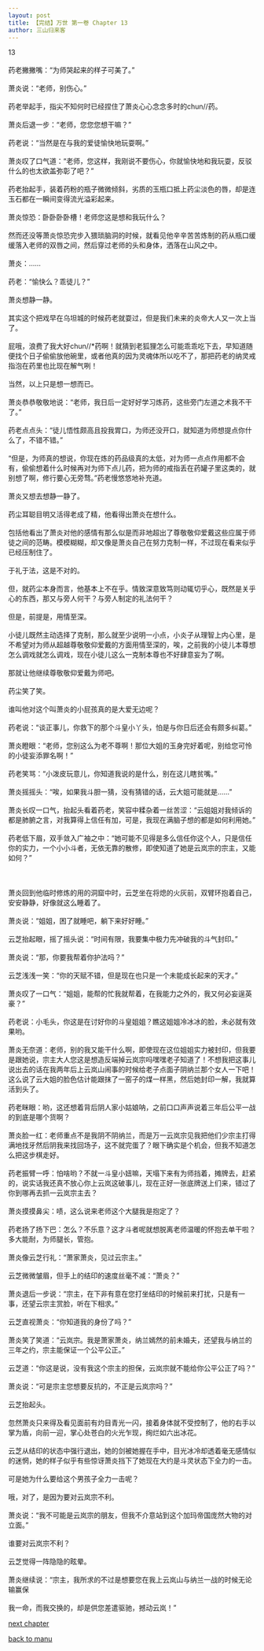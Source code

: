 ```yaml
---
layout: post
title: 【完结】万世 第一卷 Chapter 13
author: 三山归来客
---
```




13<br><br> 药老撇撇嘴：“为师哭起来的样子可美了。”<br><br> 萧炎说：“老师，别伤心。”<br><br> 药老举起手，指尖不知何时已经捏住了萧炎心心念念多时的chun//药。<br><br> 萧炎后退一步：“老师，您您您想干嘛？”<br><br> 药老说：“当然是在与我的爱徒愉快地玩耍啊。”<br><br> 萧炎叹了口气道：“老师，您这样，我刚说不要伤心，你就愉快地和我玩耍，反驳什么的也太欲盖弥彰了吧？”<br><br> 药老抬起手，装着药粉的瓶子微微倾斜，劣质的玉瓶口抵上药尘淡色的唇，却是连玉石都在一瞬间变得流光溢彩起来。<br><br> 萧炎惊恐：卧卧卧卧槽！老师您这是想和我玩什么？<br><br> 然而还没等萧炎惊恐完步入猥琐脑洞的时候，就看见他辛辛苦苦炼制的药从瓶口缓缓落入老师的双唇之间，然后穿过老师的头和身体，洒落在山风之中。<br><br> 萧炎：……<br><br> 药老：“愉快么？乖徒儿？”<br><br> 萧炎想静一静。<br><br> 其实这个把戏早在乌坦城的时候药老就耍过，但是我们未来的炎帝大人又一次上当了。<br><br> 屁哦，浪费了我大好chun//*药啊！就猜到老狐狸怎么可能乖乖吃下去，早知道随便找个日子偷偷放他碗里，或者他真的因为灵魂体所以吃不了，那把药老的纳灵戒指泡在药里也比现在解气咧！<br><br> 当然，以上只是想一想而已。<br><br> 萧炎恭恭敬敬地说：“老师，我日后一定好好学习炼药，这些旁门左道之术我不干了。”<br><br> 药老点点头：“徒儿悟性颇高且投我胃口，为师还没开口，就知道为师想提点你什么了，不错不错。”<br><br> “但是，为师真的想说，你现在炼的药品级真的太低，对为师一点点作用都不会有，偷偷想着什么时候再对为师下点儿药，把为师的戒指丢在药罐子里这类的，就别想了啊，修行要心无旁骛。”药老慢悠悠地补充道。<br><br> 萧炎又想去想静一静了。<br><br> 药尘耳聪目明又活得老成了精，他看得出萧炎在想什么。<br><br> 包括他看出了萧炎对他的感情有那么似是而非地超出了尊敬敬仰爱戴这些应属于师徒之间的范畴。模模糊糊，却又像是萧炎自己在努力克制一样，不过现在看来似乎已经压制住了。<br><br> 于礼于法，这是不对的。<br><br> 但，就药尘本身而言，他基本上不在乎。情致深意致笃则动辄切乎心，既然是关乎心的东西，那又与旁人何干？与旁人制定的礼法何干？<br><br> 但是，前提是，用情至深。<br><br> 小徒儿既然主动选择了克制，那么就至少说明一小点，小炎子从理智上内心里，是不希望对为师从超越尊敬敬仰爱戴的方面用情至深的，唉，之前我的小徒儿本尊想怎么调戏就怎么调戏，现在小徒儿这么一克制本尊也不好肆意妄为了啊。<br><br> 那就让他继续尊敬敬仰爱戴为师吧。<br><br> 药尘笑了笑。<br><br> 谁叫他对这个叫萧炎的小屁孩真的是大爱无边呢？<br><br> 药老说：“谈正事儿，你救下的那个斗皇小丫头，怕是与你日后还会有颇多纠葛。”<br><br> 萧炎瞪眼：“老师，您别这么为老不尊啊！那位大姐的玉身完好着呢，别给您可怜的小徒妄添罪名啊！”<br><br> 药老笑骂：“小泼皮玩意儿，你知道我说的是什么，别在这儿瞎贫嘴。”<br><br> 萧炎摇摇头：“唉，如果我斗胆一猜，没有猜错的话，云大姐可能就是……”<br><br> 萧炎长叹一口气，抬起头看着药老，笑容中糅杂着一丝苦涩：“云姐姐对我倾诉的都是肺腑之言，对我算得上信任有加，可是，我现在满脑子想的都是如何利用她。”<br><br> 药老低下眉，双手敛入广袖之中：“她可能不见得是多么信任你这个人，只是信任你的实力，一个小小斗者，无依无靠的散修，即使知道了她是云岚宗的宗主，又能如何？”<br><br><br><br>萧炎回到他临时修炼的用的洞窟中时，云芝坐在将熄的火灰前，双臂环抱着自己，安安静静，好像就这么睡着了。<br><br> 萧炎说：“姐姐，困了就睡吧，躺下来好好睡。”<br><br> 云芝抬起眼，摇了摇头说：“时间有限，我要集中极力先冲破我的斗气封印。”<br><br> 萧炎说：“那，你要我帮着你护法吗？”<br><br> 云芝浅浅一笑：“你的天赋不错，但是现在也只是一个未能成长起来的天才。”<br><br> 萧炎叹了一口气：“姐姐，能帮的忙我就帮着，在我能力之外的，我又何必妄逞英豪？”<br><br> 药老说：小毛头，你这是在讨好你的斗皇姐姐？瞧这姐姐冷冰冰的脸，未必就有效果哟。<br><br> 萧炎无奈道：老师，别的我又能干什么啊，即使现在这位姐姐实力被封印，但我要是跟她说，宗主大人您这是想造反端掉云岚宗吗嘿嘿老子知道了！不想我把这事儿说出去的话在我两年后上云岚山闹事的时候给老子点面子阴纳兰那个女人一下吧！这么说了云大姐的脸色估计能跟抹了一窑子的煤一样黑，然后她封印一解，我就算活到头了。<br><br> 药老眯眼：哟，这还想着背后阴人家小姑娘呐，之前口口声声说着三年后公平一战的到底是哪个货啊？<br><br> 萧炎脸一红：老师重点不是我阴不阴纳兰，而是万一云岚宗见我把他们少宗主打得满地找牙然后阴我来找回场子，这不就完蛋了？眼下确实是个机会，但我不知道怎么把这步棋走好。<br><br> 药老振臂一呼：怕啥哟？不就一斗皇小妞嘛，天塌下来有为师挡着，摊牌去，赶紧的，说实话我还真不放心你上云岚这破事儿，现在正好一张底牌送上们来，错过了你到哪再去抓一云岚宗主去？<br><br> 萧炎摸摸鼻尖：啧，这么说来老师这个大腿我是抱定了？<br><br> 药老扬了扬下巴：怎么？不乐意？这才斗者呢就想脱离老师温暖的怀抱去单干啦？多大能耐，为师腿长，管抱。<br><br> 萧炎像云芝行礼：“萧家萧炎，见过云宗主。”<br><br> 云芝微微皱眉，但手上的结印的速度丝毫不减：“萧炎？”<br><br> 萧炎退后一步说：“宗主，在下非有意在您打坐结印的时候前来打扰，只是有一事，还望云宗主赏脸，听在下相求。”<br><br> 云芝直视萧炎：“你知道我的身份了吗？”<br><br> 萧炎笑了笑道：“云岚宗。我是萧家萧炎，纳兰嫣然的前未婚夫，还望我与纳兰的三年之约，宗主能保证一个公平公正。”<br><br> 云芝道：“你这是说，没有我这个宗主的担保，云岚宗就不能给你公平公正了吗？”<br><br> 萧炎说：“可是宗主您想要反抗的，不正是云岚宗吗？”<br><br> 云芝抬起头。<br><br> 忽然萧炎只来得及看见面前有灼目青光一闪，接着身体就不受控制了，他的右手以掌为盾，向前一迎，掌心处苍白的火光乍现，绚烂如六出冰花。<br><br> 云芝从结印的状态中强行退出，她的剑被她握在手中，目光冰冷却透着毫无感情似的迷惘，她的样子似乎有些惊讶萧炎挡下了她现在大约是斗灵状态下全力的一击。<br><br> 可是她为什么要给这个男孩子全力一击呢？<br><br> 哦，对了，是因为要对云岚宗不利。<br><br> 萧炎说：“我不可能是云岚宗的朋友，但我不介意站到这个加玛帝国庞然大物的对立面。”<br><br> 谁要对云岚宗不利？<br><br> 云芝觉得一阵隐隐的眩晕。<br><br> 萧炎继续说：“宗主，我所求的不过是想要您在我上云岚山与纳兰一战的时候无论输赢保<br><br>我一命，而我交换的，却是供您差遣驱驰，撼动云岚！”

[next chapter](https://allforyanchen.github.io/2020/07/19/post-44-chapter-14.html)

[back to manu](https://allforyanchen.github.io/2020/07/19/post-44.html)
